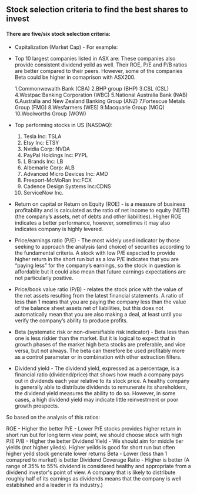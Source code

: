 ## Stock selection criteria to find the best shares to invest

#### There are five/six stock selection criteria: 

* Capitalization (Market Cap) - For example: 
* Top 10 largest companies listed in ASX are: These companies also provide consistent dividend yeild as well. Their ROE, P/E and P/B ratios are better compared to their peers. However, some of the companies Beta could be higher in comaprison with ASX200. 

  1.Commonwewalth Bank (CBA)
  2.BHP group (BHP)
  3.CSL (CSL)
  4.Westpac Banking Corporation (WBC)
  5.National Australia Bank (NAB)
  6.Australia and New Zealand Banking Group (ANZ)
  7.Fortescue Metals Group (FMG)
  8.Wesfarmers (WES)
  9.Macquarie Group (MGQ)
  10.Woolworths Group (WOW)
 
* Top performing stocks in US (NASDAQ):
 
  1. Tesla Inc: TSLA
  2. Etsy Inc: ETSY  	 
  3. Nvidia Corp: NVDA  	
  4. PayPal Holdings Inc: PYPL  	
  5. L Brands Inc: LB  	 
  6. Albemarle Corp: ALB  	 
  7. Advanced Micro Devices Inc: AMD  	 
  8. Freeport-McMoRan Inc:FCX  	 
  9. Cadence Design Systems Inc:CDNS  	 
  10. ServiceNow Inc. 
 
* Return on capital or Return on Equity (ROE) - is a measure of business profitability and is calculated as the ratio of net income to equity (NI/TE) (the company’s assets, net of debts and other liabilities). Higher ROE indicates a better performance, however, sometimes it may also indicates company is highly levered. 

* Price/earnings ratio (P/E) - The most widely used indicator by those seeking to approach the analysis (and choice) of securities according to the fundamental criteria. A stock with low P/E expected to provide higher return in the short run but as a low P/E indicates that you are “paying less” for the company’s earnings, so the stock in question is affordable but it could also mean that future earnings expectations are not particularly positive.

* Price/book value ratio (P/B) - relates the stock price with the value of the net assets resulting from the latest financial statements. A ratio of less than 1 means that you are paying the company less than the value of the balance sheet assets net of liabilities, but this does not automatically mean that you are also making a deal, at least until you verify the company’s ability to produce profits.

* Beta (systematic risk or non-diversifiable risk indicator) - Beta less than one is less riskier than the market. But it is logical to expect that in growth phases of the market high beta stocks are preferable, and vice versa, but not always. The beta can therefore be used profitably more as a control parameter or in combination with other extraction filters.

* Dividend yield - The dividend yield, expressed as a percentage, is a financial ratio (dividend/price) that shows how much a company pays out in dividends each year relative to its stock price. A healthy company is generally able to distribute dividends to remunerate its shareholders, the dividend yield measures the ability to do so. However, in some cases, a high dividend yield may indicate little reinvestment or poor growth prospects. 

So based on the analysis of this ratios: 

ROE - Higher the better
P/E - Lower P/E stocks provides higher return in short run but for long term view point, we should choose stock with high P/E 
P/B - Higher the better
Dividend Yield - We should aim for middle tier yields (not higher yileds). Higher yeilds is good for short run but often higher yeild stock generate lower returns
Beta - Lower (less than 1 comapred to market) is better
Dividend Coverage Ratio - Higher is better 
(A range of 35% to 55% dividend is considered healthy and appropriate from a dividend investor's point of view. A company that is likely to distribute roughly half of its earnings as dividends means that the company is well established and a leader in its industry.)
